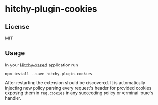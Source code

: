 # hitchy-plugin-cookies

## License

MIT

## Usage

In your [Hitchy-based](https://hitchyjs.github.io/) application run
 
```
npm install --save hitchy-plugin-cookies
```

After restarting the extension should be discovered. It is automatically injecting new policy parsing every request's header for provided cookies exposing them in `req.cookies` in any succeeding policy or terminal route's handler.
